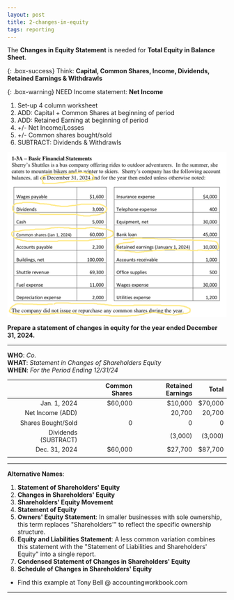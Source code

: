 ```yaml
---
layout: post
title: 2-changes-in-equity
tags: reporting
---
```


The **Changes in Equity Statement** is needed for **Total Equity in Balance Sheet**.

{: .box-success}
Think: **Capital, Common Shares, Income, Dividends, Retained Earnings & Withdrawls**

{: .box-warning}
NEED Income statement: **Net Income**  
  
1. Set-up 4 column worksheet  
2. ADD: Capital + Common Shares at beginning of period  
3. ADD: Retained Earning at beginning of period  
4.  +/- Net Income/Losses  
5.  +/- Common shares bought/sold  
6. SUBTRACT: Dividends & Withdrawls  

![Example Income Statement](/assets/tony-bell/equity.numbers.png)

**Prepare a statement of changes in equity for the year ended December 31, 2024.**

---

**WHO**: *Co.*  
**WHAT**: *Statement in Changes of Shareholders Equity*  
**WHEN**: *For the Period Ending 12/31/24*  

|              | Common Shares | Retained Earnings |   Total |
|-------------:|--------------:|------------------:|--------:|
| Jan. 1, 2024 |       $60,000 |           $10,000 | $70,000 |
| Net Income (ADD)|            |            20,700 |  20,700 |
| Shares Bought/Sold |       0 |                 0 |       0 |
| Dividends (SUBTRACT) |        |          (3,000) |  (3,000)|
| Dec. 31, 2024 |       $60,000 |          $27,700 |  $87,700|
|               |               |                  |         |

---

**Alternative Names**:

1. **Statement of Shareholders' Equity**   
2. **Changes in Shareholders' Equity**   
3. **Shareholders' Equity Movement**  
4. **Statement of Equity**   
5. **Owners' Equity Statement**: In smaller businesses with sole ownership, this term replaces "Shareholders'" to reflect the specific ownership structure.   
6. **Equity and Liabilities Statement**: A less common variation combines this statement with the "Statement of Liabilities and Shareholders' Equity" into a single report.   
7. **Condensed Statement of Changes in Shareholders' Equity**   
8. **Schedule of Changes in Shareholders' Equity**   
   
- Find this example at Tony Bell @ accountingworkbook.com

---
